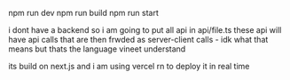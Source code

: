 npm run dev
npm run build
npm run start

i dont have a backend so i am going to put all api in api/file.ts
these api will have api calls that are then frwded as server-client calls - idk what that means but thats the language vineet understand

its build on next.js and i am using vercel rn to deploy it in real time
